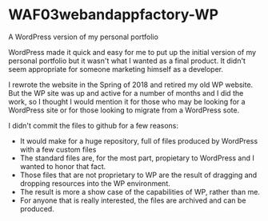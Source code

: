 # WAF03webandappfactory-WP
A WordPress version of my personal portfolio

WordPress made it quick and easy for me to put up the initial version of my personal portfolio but it wasn't what I wanted as a final product. It didn't seem appropriate for someone marketing himself as a developer.

I rewrote the website in the Spring of 2018 and retired my old WP website. But the WP site was up and active for a number of months and I did the work, so I thought I would mention it for those who may be looking for a WordPress site or for those looking to migrate from a WordPress sote.

I didn't commit the files to github for a few reasons:
 * It would make for a huge repository, full of files produced by WordPress with a few custom files
 * The standard files are, for the most part, propietary to WordPress and I wanted to honor that fact.
 * Those files that are not proprietary to WP are the result of dragging and dropping resources into the WP environment.
 * The result is more a show case of the capabilities of WP, rather than me.
 * For anyone that is really interested, the files are archived and can be produced.
